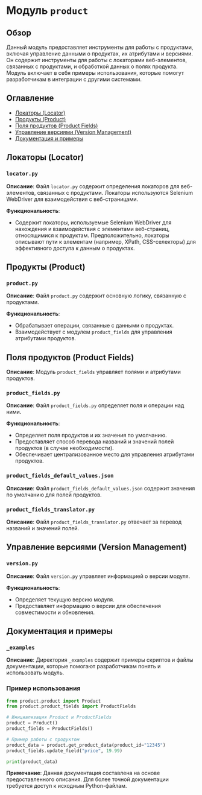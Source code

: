 # Модуль `product`

## Обзор

Данный модуль предоставляет инструменты для работы с продуктами, включая управление данными о продуктах, их атрибутами и версиями.  Он содержит инструменты для работы с локаторами веб-элементов, связанных с продуктами, и обработкой данных о полях продукта.  Модуль включает в себя примеры использования, которые помогут разработчикам в интеграции с другими системами.

## Оглавление

* [Локаторы (Locator)](#локаторы)
* [Продукты (Product)](#продукты)
* [Поля продуктов (Product Fields)](#поля-продуктов)
* [Управление версиями (Version Management)](#управление-версиями)
* [Документация и примеры](#документация-и-примеры)

## Локаторы (Locator)

### `locator.py`

**Описание**:  Файл `locator.py` содержит определения локаторов для веб-элементов, связанных с продуктами.  Локаторы используются Selenium WebDriver для взаимодействия с веб-страницами.

**Функциональность**:

* Содержит локаторы, используемые Selenium WebDriver для нахождения и взаимодействия с элементами веб-страниц, относящимися к продуктам.  Предположительно, локаторы описывают пути к элементам (например, XPath, CSS-селекторы) для эффективного доступа к данным о продуктах.


## Продукты (Product)

### `product.py`

**Описание**:  Файл `product.py` содержит основную логику, связанную с продуктами.

**Функциональность**:

* Обрабатывает операции, связанные с данными о продуктах.
* Взаимодействует с модулем `product_fields` для управления атрибутами продуктов.


## Поля продуктов (Product Fields)

**Описание**: Модуль `product_fields` управляет полями и атрибутами продуктов.

### `product_fields.py`

**Описание**:  Файл `product_fields.py` определяет поля и операции над ними.

**Функциональность**:

* Определяет поля продуктов и их значения по умолчанию.
* Предоставляет способ перевода названий и значений полей продуктов (в случае необходимости).
* Обеспечивает централизованное место для управления атрибутами продуктов.

### `product_fields_default_values.json`

**Описание**: Файл `product_fields_default_values.json` содержит значения по умолчанию для полей продуктов.

### `product_fields_translator.py`

**Описание**:  Файл `product_fields_translator.py` отвечает за перевод названий и значений полей.


## Управление версиями (Version Management)

### `version.py`

**Описание**: Файл `version.py` управляет информацией о версии модуля.

**Функциональность**:

* Определяет текущую версию модуля.
* Предоставляет информацию о версии для обеспечения совместимости и обновления.


## Документация и примеры

### `_examples`

**Описание**: Директория `_examples` содержит примеры скриптов и файлы документации, которые помогают разработчикам понять и использовать модуль.

### Пример использования

```python
from product.product import Product
from product.product_fields import ProductFields

# Инициализация Product и ProductFields
product = Product()
product_fields = ProductFields()

# Пример работы с продуктом
product_data = product.get_product_data(product_id="12345")
product_fields.update_field("price", 19.99)

print(product_data)
```

**Примечание**:  Данная документация составлена на основе предоставленного описания. Для более точной документации требуется доступ к исходным Python-файлам.